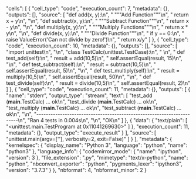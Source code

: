  "cells": [
  {
   "cell_type": "code",
   "execution_count": 7,
   "metadata": {},
   "outputs": [],
   "source": [
    "def add(x, y):\n",
    "    \"\"\"Add Function\"\"\"\n",
    "    return x + y\n",
    "\n",
    "def subtract(x, y):\n",
    "    \"\"\"Subtract Function\"\"\"\n",
    "    return x - y\n",
    "\n",
    "def multiply(x, y):\n",
    "    \"\"\"Multiply Functions\"\"\"\n",
    "    return x * y\n",
    "\n",
    "def divide(x, y):\n",
    "    \"\"\"Divide Function\"\"\"\n",
    "    if y == 0:\n",
    "        raise ValueError('Can not divide by zero!')\n",
    "    return x/y"
   ]
  },
  {
   "cell_type": "code",
   "execution_count": 10,
   "metadata": {},
   "outputs": [],
   "source": [
    "import unittest\n",
    "\n",
    "class TestCalc(unittest.TestCase):\n",
    "    \n",
    "    def test_add(self):\n",
    "        result = add(10,5)\n",
    "        self.assertEqual(result, 15)\n",
    "\n",
    "    def test_subtract(self):\n",
    "        result = subtract(10,5)\n",
    "        self.assertEqual(result, 5)\n",
    "\n",
    "    def test_multiply(self):\n",
    "        result = multiply(10,5)\n",
    "        self.assertEqual(result, 50)\n",
    "\n",
    "    def test_divide(self):\n",
    "        result = divide(10,5)\n",
    "        self.assertEqual(result, 2)\n"
   ]
  },
  {
   "cell_type": "code",
   "execution_count": 11,
   "metadata": {},
   "outputs": [
    {
     "name": "stderr",
     "output_type": "stream",
     "text": [
      "test_add (__main__.TestCalc) ... ok\n",
      "test_divide (__main__.TestCalc) ... ok\n",
      "test_multiply (__main__.TestCalc) ... ok\n",
      "test_subtract (__main__.TestCalc) ... ok\n",
      "\n",
      "----------------------------------------------------------------------\n",
      "Ran 4 tests in 0.004s\n",
      "\n",
      "OK\n"
     ]
    },
    {
     "data": {
      "text/plain": [
       "<unittest.main.TestProgram at 0x11041269630>"
      ]
     },
     "execution_count": 11,
     "metadata": {},
     "output_type": "execute_result"
    }
   ],
   "source": [
    "unittest.main(argv=[''], verbosity=2, exit=False)"
   ]
  }
 ],
 "metadata": {
  "kernelspec": {
   "display_name": "Python 3",
   "language": "python",
   "name": "python3"
  },
  "language_info": {
   "codemirror_mode": {
    "name": "ipython",
    "version": 3
   },
   "file_extension": ".py",
   "mimetype": "text/x-python",
   "name": "python",
   "nbconvert_exporter": "python",
   "pygments_lexer": "ipython3",
   "version": "3.7.3"
  }
 },
 "nbformat": 4,
 "nbformat_minor": 2
}
